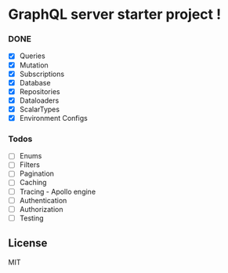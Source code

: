 # GraphQL server starter project !

### DONE
 - [x] Queries
 - [x] Mutation
 - [x] Subscriptions
 - [x] Database
 - [x] Repositories
 - [x] Dataloaders
 - [x] ScalarTypes
 - [x] Environment Configs

### Todos

 - [ ] Enums
 - [ ] Filters
 - [ ] Pagination
 - [ ] Caching
 - [ ] Tracing - Apollo engine
 - [ ] Authentication
 - [ ] Authorization
 - [ ] Testing

License
----

MIT
